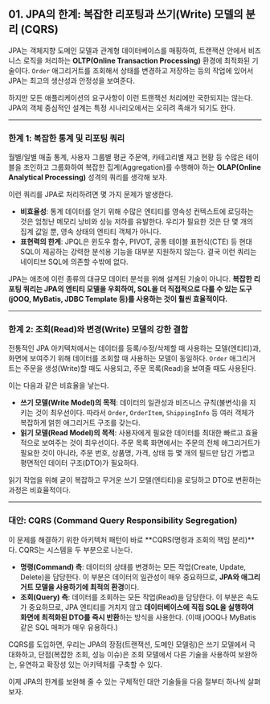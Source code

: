 ## 01. JPA의 한계: 복잡한 리포팅과 쓰기(Write) 모델의 분리 (CQRS)

JPA는 객체지향 도메인 모델과 관계형 데이터베이스를 매핑하여, 트랜잭션 안에서 비즈니스 로직을 처리하는 **OLTP(Online Transaction Processing)** 환경에 최적화된 기술이다. `Order` 애그리거트를 조회해서 상태를 변경하고 저장하는 등의 작업에 있어서 JPA는 최고의 생산성과 안정성을 보여준다.

하지만 모든 애플리케이션의 요구사항이 이런 트랜잭션 처리에만 국한되지는 않는다. JPA의 객체 중심적인 설계는 특정 시나리오에서는 오히려 족쇄가 되기도 한다.

---

### **한계 1: 복잡한 통계 및 리포팅 쿼리**

월별/일별 매출 통계, 사용자 그룹별 평균 주문액, 카테고리별 재고 현황 등 수많은 테이블을 조인하고 그룹화하여 복잡한 집계(Aggregation)를 수행해야 하는 **OLAP(Online Analytical Processing)** 성격의 쿼리를 생각해 보자.

이런 쿼리를 JPA로 처리하려면 몇 가지 문제가 발생한다.
* **비효율성**: 통계 데이터를 얻기 위해 수많은 엔티티를 영속성 컨텍스트에 로딩하는 것은 엄청난 메모리 낭비와 성능 저하를 유발한다. 우리가 필요한 것은 단 몇 개의 집계 값일 뿐, 영속 상태의 엔티티 객체가 아니다.
* **표현력의 한계**: JPQL은 윈도우 함수, PIVOT, 공통 테이블 표현식(CTE) 등 현대 SQL이 제공하는 강력한 분석용 기능을 대부분 지원하지 않는다. 결국 이런 쿼리는 네이티브 SQL에 의존할 수밖에 없다.

JPA는 애초에 이런 종류의 대규모 데이터 분석을 위해 설계된 기술이 아니다. **복잡한 리포팅 쿼리는 JPA의 엔티티 모델을 우회하여, SQL을 더 직접적으로 다룰 수 있는 도구(jOOQ, MyBatis, JDBC Template 등)를 사용하는 것이 훨씬 효율적이다.**

---

### **한계 2: 조회(Read)와 변경(Write) 모델의 강한 결합**

전통적인 JPA 아키텍처에서는 데이터를 등록/수정/삭제할 때 사용하는 모델(엔티티)과, 화면에 보여주기 위해 데이터를 조회할 때 사용하는 모델이 동일하다. `Order` 애그리거트는 주문을 생성(Write)할 때도 사용되고, 주문 목록(Read)을 보여줄 때도 사용된다.

이는 다음과 같은 비효율을 낳는다.
* **쓰기 모델(Write Model)의 목적**: 데이터의 일관성과 비즈니스 규칙(불변식)을 지키는 것이 최우선이다. 따라서 `Order`, `OrderItem`, `ShippingInfo` 등 여러 객체가 복잡하게 얽힌 애그리거트 구조를 갖는다.
* **읽기 모델(Read Model)의 목적**: 사용자에게 필요한 데이터를 최대한 빠르고 효율적으로 보여주는 것이 최우선이다. 주문 목록 화면에서는 주문의 전체 애그리거트가 필요한 것이 아니라, 주문 번호, 상품명, 가격, 상태 등 몇 개의 필드만 담긴 가볍고 평면적인 데이터 구조(DTO)가 필요하다.

읽기 작업을 위해 굳이 복잡하고 무거운 쓰기 모델(엔티티)을 로딩하고 DTO로 변환하는 과정은 비효율적이다.

---

### **대안: CQRS (Command Query Responsibility Segregation)**

이 문제를 해결하기 위한 아키텍처 패턴이 바로 **CQRS(명령과 조회의 책임 분리)**다. CQRS는 시스템을 두 부분으로 나눈다.

* **명령(Command) 측**: 데이터의 상태를 변경하는 모든 작업(Create, Update, Delete)을 담당한다. 이 부분은 데이터의 일관성이 매우 중요하므로, **JPA와 애그리거트 모델을 사용하기에 최적의 환경**이다.
* **조회(Query) 측**: 데이터를 조회하는 모든 작업(Read)을 담당한다. 이 부분은 속도가 중요하므로, JPA 엔티티를 거치지 않고 **데이터베이스에 직접 SQL을 실행하여 화면에 최적화된 DTO를 즉시 반환**하는 방식을 사용한다. (이때 jOOQ나 MyBatis 같은 SQL 매퍼가 매우 유용하다.)



CQRS를 도입하면, 우리는 JPA의 장점(트랜잭션, 도메인 모델링)은 쓰기 모델에서 극대화하고, 단점(복잡한 조회, 성능 이슈)은 조회 모델에서 다른 기술을 사용하여 보완하는, 유연하고 확장성 있는 아키텍처를 구축할 수 있다.

이제 JPA의 한계를 보완해 줄 수 있는 구체적인 대안 기술들을 다음 절부터 하나씩 살펴보자.